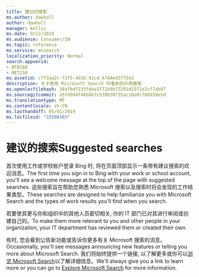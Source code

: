 ```yaml
---
title: 建议的搜索
ms.author: dawholl
author: dawholl
manager: kellis
ms.date: 9/12/2018
ms.audience: Consumer/IW
ms.topic: reference
ms.service: mssearch
localization_priority: Normal
search.appverid:
- BFB160
- MET150
ms.assetid: c7f3aa2c-f3f5-4d1b-91cd-4fd4ed3775d3
description: 关于使用 Microsoft Search 时看到的示例搜索
ms.openlocfilehash: 38afbdf233feba1772b9b72291d1571e2cf7ab97
ms.sourcegitcommit: a5fd9d4f46bbb7c539630735ac16e0c786939e5d
ms.translationtype: MT
ms.contentlocale: zh-CN
ms.lasthandoff: 05/01/2019
ms.locfileid: "33508503"
---
```

# <a name="suggested-searches"></a><span data-ttu-id="d37b7-103">建议的搜索</span><span class="sxs-lookup"><span data-stu-id="d37b7-103">Suggested searches</span></span>

<span data-ttu-id="d37b7-104">首次使用工作或学校帐户登录 Bing 时, 将在页面顶部显示一条带有建议搜索的欢迎消息。</span><span class="sxs-lookup"><span data-stu-id="d37b7-104">The first time you sign in to Bing with your work or school account, you'll see a welcome message at the top of the page with suggested searches.</span></span> <span data-ttu-id="d37b7-105">这些搜索旨在帮助您熟悉 Microsoft 搜索以及搜索时将会发现的工作结果类型。</span><span class="sxs-lookup"><span data-stu-id="d37b7-105">These searches are designed to help familiarize you with Microsoft Search and the types of work results you'll find when you search.</span></span>
  
<span data-ttu-id="d37b7-106">若要使其更与你和组织中的其他人员密切相关, 你的 IT 部门已对其进行审阅或创建自己的。</span><span class="sxs-lookup"><span data-stu-id="d37b7-106">To make them more relevant to you and other people in your organization, your IT department has reviewed them or created their own.</span></span>
  
<span data-ttu-id="d37b7-107">有时, 您会看到公告新功能或告诉你更多有关 Microsoft 搜索的消息。</span><span class="sxs-lookup"><span data-stu-id="d37b7-107">Occasionally, you'll see messages announcing new features or telling you more about Microsoft Search.</span></span> <span data-ttu-id="d37b7-108">我们将始终提供一个链接, 以了解更多或你可以[浏览 Microsoft Search](https://www.bing.com/business/explore)以了解详细信息。</span><span class="sxs-lookup"><span data-stu-id="d37b7-108">We'll always give you a link to learn more or you can go to [Explore Microsoft Search](https://www.bing.com/business/explore) for more information.</span></span> 

  


